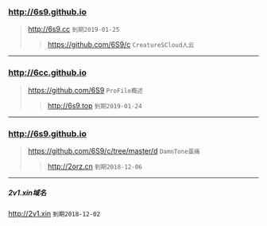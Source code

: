 ### http://6s9.github.io
>http://6s9.cc
`到期2019-01-25`
>>https://github.com/6S9/c
`CreatureSCloud人云`
- - -
### http://6cc.github.io
>https://github.com/6S9
`ProFile概述`
>>http://6s9.top
`到期2019-01-24`
- - -
### http://6s9.github.io
>https://github.com/6S9/c/tree/master/d
`DamnTone蛋痛`
>>http://2orz.cn
`到期2018-12-06`
- - -
##### 2v1.xin域名
http://2v1.xin
`到期2018-12-02`
